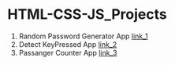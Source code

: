 # HTML-CSS-JS_Projects
1. Random Password Generator App
    [link_1](JS_RandomPasswordGenerator)
2. Detect KeyPressed App
    [link_2](DetectKeyPressed)
3. Passanger Counter App
    [link_3](passangerCounter)
